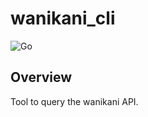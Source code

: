 # wanikani_cli

![Go](https://github.com/mdreem/wanikani_cli/workflows/Go/badge.svg)

## Overview

Tool to query the wanikani API.